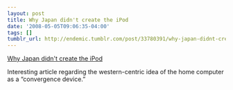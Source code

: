 ```yaml
---
layout: post
title: Why Japan didn't create the iPod
date: '2008-05-05T09:06:35-04:00'
tags: []
tumblr_url: http://endemic.tumblr.com/post/33780391/why-japan-didnt-create-the-ipod
---
```

[Why Japan didn't create the iPod](http://blog.gatunka.com/2008/05/05/why-japan-didnt-create-the-ipod/)  

Interesting article regarding the western-centric idea of the home computer as a “convergence device.”

